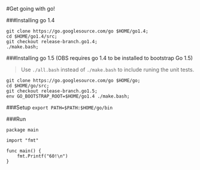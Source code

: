 #Get going with go!

###Installing go 1.4
 ```
 git clone https://go.googlesource.com/go $HOME/go1.4;
 cd $HOME/go1.4/src; 
 git checkout release-branch.go1.4;
 ./make.bash;
 ```

###Installing go 1.5 (OBS requires go 1.4 to be installed to bootstrap Go 1.5)
  >Use `./all.bash` instead of `./make.bash` to include runing the unit tests.
  ```
  git clone https://go.googlesource.com/go $HOME/go;
  cd $HOME/go/src;
  git checkout release-branch.go1.5;
  env GO_BOOTSTRAP_ROOT=$HOME/go1.4 ./make.bash;
  ```

###Setup
`export PATH=$PATH:$HOME/go/bin`

###Run
```
package main
 
import "fmt"
 
func main() {
    fmt.Printf("60!\n")
}
```


